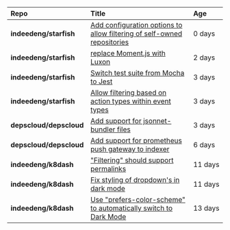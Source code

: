 |**Repo**|**Title**|**Age**|
|:----|:----|:----|
|**indeedeng/starfish**|[Add configuration options to allow filtering of self-owned repositories](https://github.com/indeedeng/starfish/issues/65)|0&nbsp;days|
|**indeedeng/starfish**|[replace Moment.js with Luxon](https://github.com/indeedeng/starfish/issues/60)|2&nbsp;days|
|**indeedeng/starfish**|[Switch test suite from Mocha to Jest](https://github.com/indeedeng/starfish/issues/59)|3&nbsp;days|
|**indeedeng/starfish**|[Allow filtering based on action types within event types](https://github.com/indeedeng/starfish/issues/58)|3&nbsp;days|
|**depscloud/depscloud**|[Add support for jsonnet-bundler files](https://github.com/depscloud/depscloud/issues/115)|3&nbsp;days|
|**depscloud/depscloud**|[Add support for prometheus push gateway to indexer](https://github.com/depscloud/depscloud/issues/108)|6&nbsp;days|
|**indeedeng/k8dash**|["Filtering" should support permalinks](https://github.com/indeedeng/k8dash/issues/153)|11&nbsp;days|
|**indeedeng/k8dash**|[Fix styling of dropdown's in dark mode](https://github.com/indeedeng/k8dash/issues/152)|11&nbsp;days|
|**indeedeng/k8dash**|[Use "prefers-color-scheme" to automatically switch to Dark Mode](https://github.com/indeedeng/k8dash/issues/144)|13&nbsp;days|
